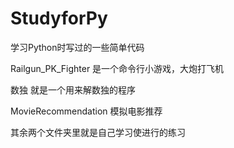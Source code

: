# StudyforPy
学习Python时写过的一些简单代码

Railgun_PK_Fighter 是一个命令行小游戏，大炮打飞机

数独 就是一个用来解数独的程序

MovieRecommendation 模拟电影推荐

其余两个文件夹里就是自己学习使进行的练习

